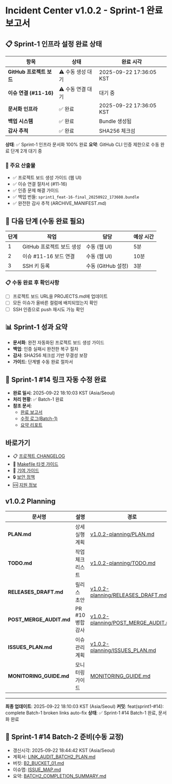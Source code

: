 # Incident Center v1.0.2 - Sprint-1 완료 보고서

## 📋 Sprint-1 인프라 설정 완료 상태

| 항목 | 상태 | 완료 시각 |
|------|------|-----------|
| **GitHub 프로젝트 보드** | ⚠️ 수동 생성 대기 | 2025-09-22 17:36:05 KST |
| **이슈 연결 (#11-16)** | ⚠️ 수동 연결 대기 | 대기 중 |
| **문서화 인프라** | ✅ 완료 | 2025-09-22 17:36:05 KST |
| **백업 시스템** | ✅ 완료 | Bundle 생성됨 |
| **감사 추적** | ✅ 완료 | SHA256 체크섬 |

**상태**: ✅ Sprint-1 인프라 문서화 100% 완료
**요약**: GitHub CLI 인증 제한으로 수동 완료 단계 2개 대기 중

### 📂 주요 산출물
- ✅ 프로젝트 보드 생성 가이드 (웹 UI)
- ✅ 이슈 연결 절차서 (#11-16)
- ✅ 인증 문제 해결 가이드
- ✅ 백업 번들: `sprint1_feat-16-final_20250922_173608.bundle`
- ✅ 완전한 감사 추적 (ARCHIVE_MANIFEST.md)

## 🎯 다음 단계 (수동 완료 필요)

| 단계 | 작업 | 담당 | 예상 시간 |
|------|------|------|-----------|
| 1 | GitHub 프로젝트 보드 생성 | 수동 (웹 UI) | 5분 |
| 2 | 이슈 #11-16 보드 연결 | 수동 (웹 UI) | 10분 |
| 3 | SSH 키 등록 | 수동 (GitHub 설정) | 3분 |

### 📋 수동 완료 후 확인사항
- [ ] 프로젝트 보드 URL을 PROJECTS.md에 업데이트
- [ ] 모든 이슈가 올바른 컬럼에 배치되었는지 확인
- [ ] SSH 인증으로 push 재시도 가능 확인

## 📊 Sprint-1 성과 요약

- **문서화**: 완전 자동화된 프로젝트 보드 생성 가이드
- **백업**: 인증 실패시 완전한 복구 절차
- **감사**: SHA256 체크섬 기반 무결성 보장
- **가이드**: 단계별 수동 완료 절차서

<!-- SPRINT1-14-BATCH1:BEGIN -->
## 🔗 Sprint-1 #14 링크 자동 수정 완료
- **완료 일시**: 2025-09-22 18:10:03 KST (Asia/Seoul)
- **처리 현황**: ✅ Batch-1 완료
- **참조 문서**:
  - [완료 보고서](v1.0.2-planning/SPRINT1_BATCH1_COMPLETION.md)
  - [수정 로그(Batch-1)](v1.0.2-planning/BROKEN_FIXLOG_BATCH1.md)
  - [요약 리포트](v1.0.2-planning/LINK_AUDIT_BATCH1_SUMMARY.md)
<!-- SPRINT1-14-BATCH1:END -->

## 바로가기

- 📋 [프로젝트 CHANGELOG](../../CHANGELOG.md)
- 🔧 [Makefile 타겟 가이드](../../README.md#빠른-사용법)
- 📝 [기여 가이드](../../CONTRIBUTING.md)
- 🔒 [보안 정책](../../SECURITY.md)
- 🆘 [지원 정보](../../SUPPORT.md)

## v1.0.2 Planning

| 문서명 | 설명 | 경로 |
|--------|------|------|
| **PLAN.md** | 상세 실행 계획 | [v1.0.2-planning/PLAN.md](./v1.0.2-planning/PLAN.md) |
| **TODO.md** | 작업 체크리스트 | [v1.0.2-planning/TODO.md](./v1.0.2-planning/TODO.md) |
| **RELEASES_DRAFT.md** | 릴리스 초안 | [v1.0.2-planning/RELEASES_DRAFT.md](./v1.0.2-planning/RELEASES_DRAFT.md) |
| **POST_MERGE_AUDIT.md** | PR #10 병합 감사 | [v1.0.2-planning/POST_MERGE_AUDIT.md](./v1.0.2-planning/POST_MERGE_AUDIT.md) |
| **ISSUES_PLAN.md** | 이슈 관리 계획 | [v1.0.2-planning/ISSUES_PLAN.md](./v1.0.2-planning/ISSUES_PLAN.md) |
| **MONITORING_GUIDE.md** | 모니터링 가이드 | [MONITORING_GUIDE.md](./MONITORING_GUIDE.md) |

---

**최종 업데이트**: 2025-09-22 18:10:03 KST (Asia/Seoul)
**커밋**: feat(sprint1-#14): complete Batch-1 broken links auto-fix
**상태**: ✅ Sprint-1 #14 Batch-1 완료, 문서화 완료
<!-- SPRINT1-14-BATCH2:BEGIN -->
## 🧩 Sprint-1 #14 Batch-2 준비(수동 교정)
- 갱신시각: 2025-09-22 18:44:42 KST (Asia/Seoul)
- 계획서: [LINK_AUDIT_BATCH2_PLAN.md](v1.0.2-planning/LINK_AUDIT_BATCH2_PLAN.md)
- 버킷: [B2_BUCKET_01.md](v1.0.2-planning/BATCH2/B2_BUCKET_01.md)
- 이슈맵: [ISSUE_MAP.md](v1.0.2-planning/BATCH2/ISSUE_MAP.md)
- 요약: [BATCH2_COMPLETION_SUMMARY.md](v1.0.2-planning/BATCH2_COMPLETION_SUMMARY.md)
<!-- SPRINT1-14-BATCH2:END -->
